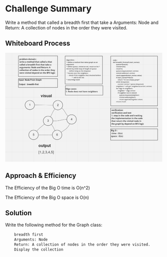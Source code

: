 # Challenge Summary

Write a method that called a breadth first that take a Arguments: Node and Return: A collection of nodes in the order they were visited.

## Whiteboard Process

![code36](code36.PNG)

## Approach & Efficiency

The Efficiency of the Big O time is O(n^2)

The Efficiency of the Big O space is O(n)

## Solution

Write the following method for the Graph class:

        breadth first
        Arguments: Node
        Return: A collection of nodes in the order they were visited.
        Display the collection




